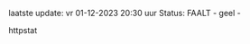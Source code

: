 laatste update: 
vr 01-12-2023 20:30   uur 
Status: FAALT - geel - 
<div class="service Y">httpstat</div>